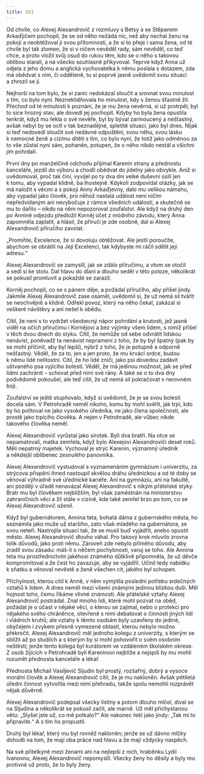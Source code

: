 ```yaml
---
title: XXI
---
```


Od chvíle, co Alexej Alexandrovič z rozmluvy s Betsy a se Stěpanem Arkaďjičem pochopil, že se od něho nežádá nic, než aby nechal ženu na pokoji a neobtěžoval ji svou přítomností, a že si to přeje i sama žena, od té chvíle byl tak zlomen, že si v ničem nevěděl rady, sám nevěděl, co teď chce, a proto vložil svůj osud do rukou těm, kdo se o něho s takovou oblibou starali, a na všecko souhlasně přikyvoval. Teprve když Anna už odjela z jeho domu a anglická vychovatelka k němu poslala s dotazem, zda má obědvat s ním, či odděleně, tu si poprvé jasně uvědomil svou situaci a zhrozil se jí.

Nejhorší na tom bylo, že si zanic nedokázal sloučit a srovnat svou minulost s tím, co bylo nyní. Nezneklidňovala ho minulost, kdy s ženou šťastně žil. Přechod od té minulosti k poznání, že je mu žena nevěrná, si už protrpěl; byl to sice hrozný stav, ale dovedl jej pochopit. Kdyby ho byla žena opustila tenkrát, když mu řekla o své nevěře, byl by býval zarmoucený a nešťastný, avšak nebyl by se octl v tak beznadějné, spletité situaci, jako byl dnes. Nijak si teď nedovedl sloučit své nedávné odpuštění, svou něhu, svou lásku k nemocné ženě a cizímu dítěti s tím, co bylo nyní, že totiž jako odměnou za to vše zůstal nyní sám, pohaněn, potupen, že o něho nikdo nestál a všichni jím pohrdali.

První dny po manželčině odchodu přijímal Karenin strany a přednostu kanceláře, jezdil do výboru a chodil obědvat do jídelny jako obvykle. Aniž si uvědomoval, proč tak činí, vyvíjel po ty dva dni velké duševní úsilí jen k tomu, aby vypadal klidně, ba lhostejně. Kdykoli zodpovídal otázky, jak se má naložit s věcmi a s pokoji Anny Arkaďjevny, dalo mu velikou námahu, aby vypadal jako člověk, pro něhož nastalá událost není ničím nepředvídaným ani nevybočuje z rámce všedních událostí, a skutečně se mu to dařilo – nikdo na něm nepozoroval zoufalství. Ale když na druhý den po Annině odjezdu předložil Korněj účet z módního závodu, který Anna zapomněla zaplatit, a hlásil, že příručí je zde osobně, dal si Alexej Alexandrovič příručího zavolat.

„Promiňte, Excelence, že si dovoluju obtěžovat. Ale jestli poroučíte, abychom se obrátili na Její Excelenci, tak kdybyste mi ráčil sdělit její adresu.“

Alexej Alexandrovič se zamyslil, jak se zdálo příručímu, a vtom se otočil a sedl si ke stolu. Dal hlavu do dlaní a dlouho seděl v této poloze, několikrát se pokusil promluvit a pokaždé se zarazil.

Korněj pochopil, co se s pánem děje, a požádal příručího, aby přišel jindy. Jakmile Alexej Alexandrovič zase osaměl, uvědomil si, že už nemá sil tvářit se neochvějně a klidně. Odřekl povoz, který na něho čekal, zakázal si veškeré návštěvy a ani nešel k obědu.

Cítil, že není s to vydržet všeobecný nápor pohrdání a krutosti, jež jasně viděl na očích příručímu i Kornějovi a bez výjimky všem lidem, s nimiž přišel v těch dvou dnech do styku. Cítil, že nemůže od sebe odvrátit lidskou nenávist, poněvadž ta nenávist nepramení z toho, že by byl špatný (pak by se mohl přičinit, aby byl lepší), nýbrž z toho, že je potupně a odporně nešťastný. Věděl, že za to, jen a jen proto, že mu krvácí srdce, budou k němu lidé nelítostní. Cítil, že ho lidé zničí, jako psi dovedou zadávit uštvaného psa vyjícího bolestí. Věděl, že má jedinou možnost, jak se před lidmi zachránit – schovat před nimi své rány. A také se o to dva dny podvědomě pokoušel, ale teď cítil, že už nemá sil pokračovat v nerovném boji.

Zoufalství se ještě stupňovalo, když si uvědomil, že je se svou bolestí docela sám. V Petrohradě neměl nikoho, komu by mohl svěřit, jak trpí, kdo by ho politoval ne jako vysokého úředníka, ne jako člena společnosti, ale prostě jako trpícího člověka. A nejen v Petrohradě, ale vůbec nikde takového člověka neměl.

Alexej Alexandrovič vyrůstal jako sirotek. Byli dva bratři. Na otce se nepamatovali, matka zemřela, když bylo Alexejovi Alexandroviči deset roků. Měli nepatrný majetek. Vychoval je strýc Karenin, významný úředník a někdejší oblíbenec zesnulého panovníka.

Alexej Alexandrovič vystudoval s vyznamenáním gymnázium i univerzitu, za strýcova přispění ihned nastoupil skvělou dráhu úřednickou a od té doby se věnoval výhradně své úřednické karié­ře. Ani na gymnáziu, ani na fakultě, ani později v úřadě nenavázal Alexej Alexandrovič s nikým přátelské styky. Bratr mu byl člověkem nejbližším, byl však zaměstnán na ministerstvu zahraničních věcí a žil stále v cizině, kde také zemřel brzo po tom, co se Alexej Alexandrovič oženil.

Když byl gubernátorem, Annina teta, bohatá dáma z gubernského města, ho seznámila jako muže už staršího, zato však mladého na gubernátora, se svou neteří. Nastrojila situaci tak, že se musil buď vyjádřit, anebo opustit město. Alexej Alexandrovič dlouho váhal. Pro takový krok mluvilo zrovna tolik důvodů, jako proti němu. Zároveň zde nebylo přímého důvodu, aby zradil svou zásadu: máš-li o něčem pochybnosti, varuj se toho. Ale Annina teta mu prostřednictvím jakéhosi známého důtklivě připomněla, že už děvče kompromitoval a že čest ho zavazuje, aby se vyjádřil. Učinil tedy nabídku k sňatku a věnoval nevěstě a ženě všechen cit, jakého byl schopen.

Příchylnost, kterou cítil k Anně, v něm vymýtila poslední potřebu srdečných vztahů k lidem. A dnes neměl mezi všemi známými jedinou blízkou duši. Měl hojnost toho, čemu říkáme vlivné známosti. Ale přátelské vztahy Alexej Alexandrovič postrádal. Znal mnoho lidí, které mohl pozvat na oběd, požádat je o účast v nějaké věci, o kterou se zajímal, nebo o protekci pro nějakého svého chráněnce, otevřeně s nimi debatovat o činnosti jiných lidí i vládních kruhů; ale vztahy k těmto osobám byly uzavřeny do jediné, obyčejem i zvykem přesně vymezené oblasti, kterou nebylo možno překročit. Alexej Alexandrovič měl jednoho kolegu z univerzity, s kterým se sblížil až po studiích a s kterým by si mohl pohovořit o svém osobním neštěstí; jenže tento kolega byl kurátorem ve vzdáleném školském okrese. Z osob žijících v Petrohradě byli Kareninovi nejblíže a nejspíš by mu mohli rozumět přednosta kanceláře a lékař.

Přednosta Michail Vasiljevič Sljudin byl prostý, rozšafný, dobrý a vysoce morální člověk a Alexej Alexandrovič cítil, že je mu nakloněn. Avšak pětiletá úřední činnost vytvořila mezi nimi přehradu, takže spolu nemohli rozprávět nějak důvěrně.

Alexej Alexandrovič podepsal všecky listiny a potom dlouho mlčel, díval se na Sljudina a několikrát se pokusil začít, ale marně. Už měl přichystanou větu: „Slyšel jste už, co mě potkalo?“ Ale nakonec řekl jako jindy: „Tak mi to připravíte.“ A s tím ho propustil.

Druhý byl lékař, který mu byl rovněž nakloněn; jenže se už dávno mlčky dohodli na tom, že mají oba práce nad hlavu a že mají vždycky naspěch.

Na své přítelkyně mezi ženami ani na nejlepší z nich, hraběnku Lydii Ivanovnu, Alexej Alexandrovič nepomyslil. Všecky ženy ho děsily a byly mu protivné už proto, že to byly ženy.
